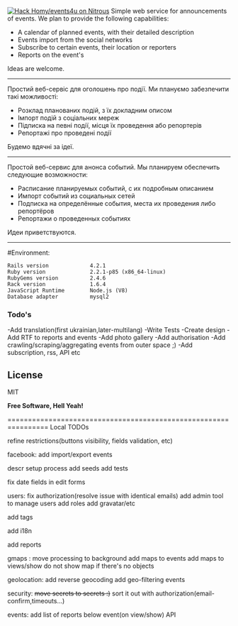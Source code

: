 [![Hack Homy/events4u on Nitrous](https://d3o0mnbgv6k92a.cloudfront.net/assets/hack-l-v1-d464cf470a5da050619f6f247a1017ec.png)](https://lite.nitrous.io/hack_button?source=embed&runtime=rails&repo=Homy%2Fevents4u&file_to_open=README.md)
Simple web service for announcements of events.
We plan to provide the following capabilities:
 - A calendar of planned events, with their detailed description
 - Events import from the social networks
 - Subscribe to certain events, their location or reporters
 - Reports on the event's

Ideas are welcome.

-------------------

Простий веб-сервіс для оголошень про події.
Ми плануємо забезпечити такі можливості:
- Розклад планованих подій, з їх докладним описом
- Імпорт подій з соціальних мереж
- Підписка на певні події, місця їх проведення або репортерів
- Репортажі про проведені події

Будемо вдячні за ідеї.

-------------------

Простой веб-сервис для анонса событий.
Мы планируем обеспечить следующие возможности:
 - Расписание планируемых событий, с их подробным описанием
 - Импорт событий из социальных сетей
 - Подписка на определённые события, места их проведения либо репортёров
 - Репортажи о проведенных событиях

Идеи приветствуются.

-------------------

#Environment:
```
Rails version             4.2.1
Ruby version              2.2.1-p85 (x86_64-linux)
RubyGems version          2.4.6
Rack version              1.6.4
JavaScript Runtime        Node.js (V8)
Database adapter          mysql2

```

### Todo's
 -Add translation(first ukrainian,later-multilang)
 -Write Tests
 -Create design
 -Add RTF to reports and events
 -Add photo gallery
 -Add authorisation
 -Add crawling/scraping/aggregating events from outer space ;)
 -Add subscription, rss, API etc

License
----

MIT


**Free Software, Hell Yeah!**

================================================================
Local TODOs

refine restrictions(buttons visibility, fields validation, etc)

facebook:
add import/export events

descr setup process
add seeds
add tests

fix date fields in edit forms

users:
fix authorization(resolve issue with identical emails)
add admin tool to manage users
add roles
add gravatar/etc

add tags

add i18n

add reports

gmaps :
move processing to background
add maps to events
add maps to views/show
do not show map if there's no objects

geolocation:
add reverse geocoding
add geo-filtering events

security:
~~move secrets to secrets :)~~
sort it out with authorization(email-confirm,timeouts...)

events:
add list of reports below event(on view/show)
API